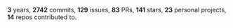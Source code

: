 **3** years, **2742** commits, **129** issues, **83** PRs, **141** stars, **23** personal projects, **14** repos contributed to.
